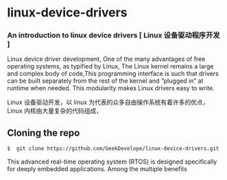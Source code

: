 # linux-device-drivers

### An introduction to linux device drivers [ Linux 设备驱动程序开发 ]

Linux device driver development, One of the many advantages of free operating systems, as typified by Linux, The Linux kernel remains a
large and complex body of code,This programming interface is such that drivers can be built separately from the rest of the kernel and “plugged in” at runtime when needed. This modularity makes Linux drivers easy to write.

Linux 设备驱动开发，以 linux 为代表的众多自由操作系统有着许多的优点，Linux 内核由大量复杂的代码组成，

## Cloning the repo

```bash
$  git clone https://github.com/GeekDevelope/linux-device-drivers.git
```

This advanced real-time operating system (RTOS) is designed specifically for deeply embedded applications. Among the multiple benefits
